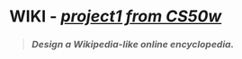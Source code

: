 # WIKI - *[project1 from CS50w][1]*
> ### *Design a Wikipedia-like online encyclopedia.*

[1]: https://cs50.harvard.edu/web/2020/projects/1/wiki/
